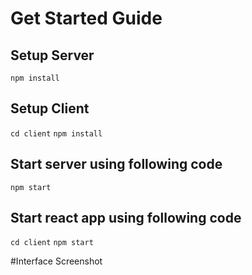 # Get Started Guide

## Setup Server

```npm install```

## Setup Client
```cd client```
```npm install```


## Start server using following code
``` npm start ```

## Start react app using following code
``` cd client ```
``` npm start ```

#Interface Screenshot


